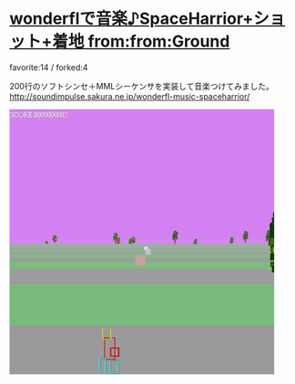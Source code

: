 # [wonderflで音楽♪SpaceHarrior+ショット+着地 from:from:Ground](http://wonderfl.net/c/aawB)

favorite:14 / forked:4

200行のソフトシンセ＋MMLシーケンサを実装して音楽つけてみました。  
http://soundimpulse.sakura.ne.jp/wonderfl-music-spaceharrior/

![thumbnail](./thumbnail.jpg)
